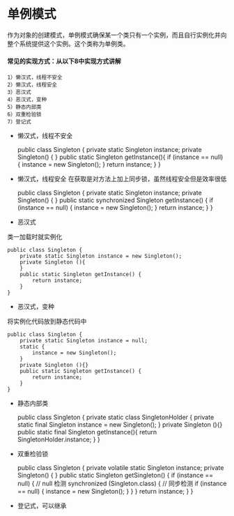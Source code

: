 # 单例模式

作为对象的创建模式，单例模式确保某一个类只有一个实例，而且自行实例化并向整个系统提供这个实例。这个类称为单例类。

#### 常见的实现方式：从以下8中实现方式讲解

	1）懒汉式，线程不安全
	2）懒汉式，线程安全
	3）恶汉式
	4）恶汉式，变种
	5）静态内部类
	6）双重检验锁
	7）登记式


* 懒汉式，线程不安全


	public class Singleton {
	    private static Singleton instance;
	    private Singleton() {
	    }
	    public static Singleton getInstance(){
	        if (instance == null) {
	            instance = new Singleton();
	        }
	        return instance;
	    }
	}


* 懒汉式，线程安全
	在获取是对方法上加上同步锁，虽然线程安全但是效率很低


	public class Singleton {
	    private static Singleton instance;
	    private Singleton() {
	    }
	    public static synchronized Singleton getInstance() {
	        if (instance == null) {
	            instance = new Singleton();
	        }
	        return instance;
	    }
	}


* 恶汉式

类一加载时就实例化

	public class Singleton {
	    private static Singleton instance = new Singleton();
	    private Singleton (){
	    }
	    public static Singleton getInstance() {
	        return instance;
	    }
	}

* 恶汉式，变种

将实例化代码放到静态代码中

	public class Singleton {
	    private static Singleton instance = null;
	    static {
	        instance = new Singleton();
	    }
	    private Singleton (){}
	    public static Singleton getInstance() {
	        return instance;
	    }
	}

* 静态内部类


	public class Singleton {
	    private static class SingletonHolder {
	        private static final Singleton instance = new Singleton();
	    }
	    private Singleton (){}
	    public static final Singleton getInstance(){
	        return SingletonHolder.instance;
	    }
	}


* 双重检验锁


	public class Singleton {
	    private volatile static Singleton instance;
	    private Singleton() {
	    }
	    public static Singleton getSingleton() {
	        if (instance == null) { // null 检测
	            synchronized (Singleton.class) { // 同步检测
	                if (instance == null) {
	                    instance = new Singleton();
	                }
	            }
	        }
	        return instance;
	    }
	}

* 登记式，可以继承

